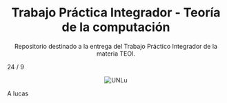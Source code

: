 <h1 align="center">Trabajo Práctica Integrador - Teoría de la computación</h1>

<p align="center">
Repositorio destinado a la entrega del Trabajo Práctico Integrador de la materia TEOI.
</p>
<p> 24 / 9 </p>
<p align="center">
<img src="https://www.universidades.com.ar/logos/original/logo-universidad-nacional-de-lujan.png" alt="UNLu">

A
<spam> lucas </spam>
</p>
